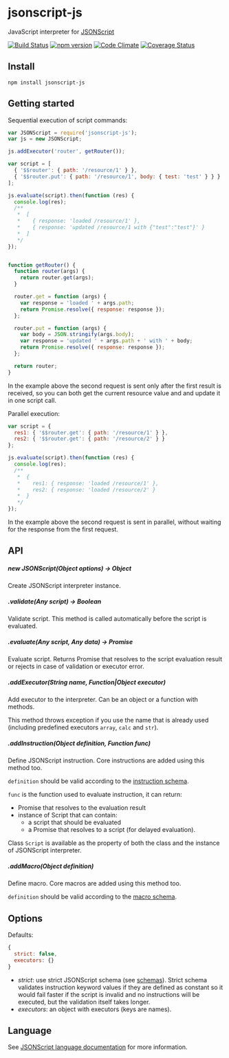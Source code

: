 # jsonscript-js

JavaScript interpreter for [JSONScript](https://github.com/JSONScript/jsonscript)

[![Build Status](https://travis-ci.org/JSONScript/jsonscript-js.svg?branch=master)](https://travis-ci.org/JSONScript/jsonscript-js)
[![npm version](https://badge.fury.io/js/jsonscript-js.svg)](https://www.npmjs.com/package/jsonscript-js)
[![Code Climate](https://codeclimate.com/github/JSONScript/jsonscript-js/badges/gpa.svg)](https://codeclimate.com/github/JSONScript/jsonscript-js)
[![Coverage Status](https://coveralls.io/repos/github/JSONScript/jsonscript-js/badge.svg?branch=master)](https://coveralls.io/github/JSONScript/jsonscript-js?branch=master)


## Install

```
npm install jsonscript-js
```

## Getting started

Sequential execution of script commands:

```javascript
var JSONScript = require('jsonscript-js');
var js = new JSONScript;

js.addExecutor('router', getRouter());

var script = [
  { '$$router': { path: '/resource/1' } },
  { '$$router.put': { path: '/resource/1', body: { test: 'test' } } }
];

js.evaluate(script).then(function (res) {
  console.log(res);
  /**
   *  [
   *    { response: 'loaded /resource/1' },
   *    { response: 'updated /resource/1 with {"test":"test"}' }
   *  ]
   */
});


function getRouter() {
  function router(args) {
    return router.get(args);
  }

  router.get = function (args) {
    var response = 'loaded ' + args.path;
    return Promise.resolve({ response: response });
  };

  router.put = function (args) {
    var body = JSON.stringify(args.body);
    var response = 'updated ' + args.path + ' with ' + body;
    return Promise.resolve({ response: response });
  };

  return router;
}
```

In the example above the second request is sent only after the first result is received, so you can both get the current resource value and and update it in one script call.


Parallel execution:

```javascript
var script = {
  res1: { '$$router.get': { path: '/resource/1' } },
  res2: { '$$router.get': { path: '/resource/2' } }
};

js.evaluate(script).then(function (res) {
  console.log(res);
  /**
   *  {
   *    res1: { response: 'loaded /resource/1' },
   *    res2: { response: 'loaded /resource/2' }
   *  }
   */
});
```

In the example above the second request is sent in parallel, without waiting for the response from the first request.


## API

##### new JSONScript(Object options) -&gt; Object

Create JSONScript interpreter instance.


##### .validate(Any script) -&gt; Boolean

Validate script. This method is called automatically before the script is evaluated.


##### .evaluate(Any script, Any data) -&gt; Promise<Any>

Evaluate script. Returns Promise that resolves to the script evaluation result or rejects in case of validation or executor error.


##### .addExecutor(String name, Function|Object executor)

Add executor to the interpreter. Can be an object or a function with methods.

This method throws exception if you use the name that is already used (including predefined executors `array`, `calc` and `str`).


##### .addInstruction(Object definition, Function func)

Define JSONScript instruction. Core instructions are added using this method too.

`definition` should be valid according to the [instruction schema](http://www.json-script.com/schema/instruction.json#).

`func` is the function used to evaluate instruction, it can return:

- Promise that resolves to the evaluation result
- instance of Script that can contain:
  - a script that should be evaluated
  - a Promise that resolves to a script (for delayed evaluation).

Class `Script` is available as the property of both the class and the instance of JSONScript interpreter.


##### .addMacro(Object definition)

Define macro. Core macros are added using this method too.

`definition` should be valid according to the [macro schema](http://www.json-script.com/schema/macro.json#).


## Options

Defaults:

```javascript
{
  strict: false,
  executors: {}
}
```

- _strict_: use strict JSONScript schema (see [schemas](http://www.json-script.com/schema.html)). Strict schema validates instruction keyword values if they are defined as constant so it would fail faster if the script is invalid and no instructions will be executed, but the validation itself takes longer.
- _executors_: an object with executors (keys are names).


## Language

See [JSONScript language documentation](https://github.com/JSONScript/jsonscript/blob/master/LANGUAGE.md) for more information.
